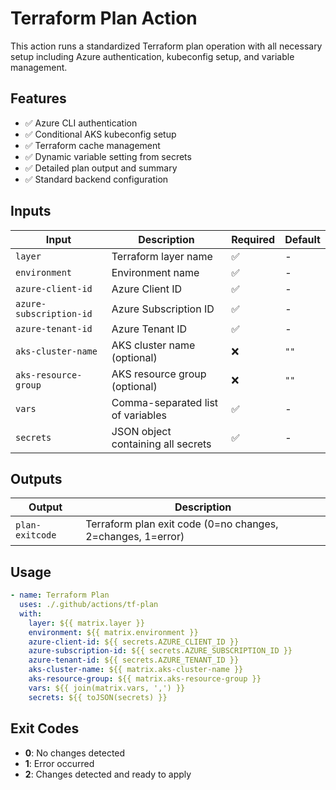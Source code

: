 # Terraform Plan Action

This action runs a standardized Terraform plan operation with all necessary setup including Azure authentication, kubeconfig setup, and variable management.

## Features

- ✅ Azure CLI authentication
- ✅ Conditional AKS kubeconfig setup
- ✅ Terraform cache management
- ✅ Dynamic variable setting from secrets
- ✅ Detailed plan output and summary
- ✅ Standard backend configuration

## Inputs

| Input                   | Description                        | Required | Default |
| ----------------------- | ---------------------------------- | -------- | ------- |
| `layer`                 | Terraform layer name               | ✅        | -       |
| `environment`           | Environment name                   | ✅        | -       |
| `azure-client-id`       | Azure Client ID                    | ✅        | -       |
| `azure-subscription-id` | Azure Subscription ID              | ✅        | -       |
| `azure-tenant-id`       | Azure Tenant ID                    | ✅        | -       |
| `aks-cluster-name`      | AKS cluster name (optional)        | ❌        | `""`    |
| `aks-resource-group`    | AKS resource group (optional)      | ❌        | `""`    |
| `vars`                  | Comma-separated list of variables  | ✅        | -       |
| `secrets`               | JSON object containing all secrets | ✅        | -       |

## Outputs

| Output          | Description                                                 |
| --------------- | ----------------------------------------------------------- |
| `plan-exitcode` | Terraform plan exit code (0=no changes, 2=changes, 1=error) |

## Usage

```yaml
- name: Terraform Plan
  uses: ./.github/actions/tf-plan
  with:
    layer: ${{ matrix.layer }}
    environment: ${{ matrix.environment }}
    azure-client-id: ${{ secrets.AZURE_CLIENT_ID }}
    azure-subscription-id: ${{ secrets.AZURE_SUBSCRIPTION_ID }}
    azure-tenant-id: ${{ secrets.AZURE_TENANT_ID }}
    aks-cluster-name: ${{ matrix.aks-cluster-name }}
    aks-resource-group: ${{ matrix.aks-resource-group }}
    vars: ${{ join(matrix.vars, ',') }}
    secrets: ${{ toJSON(secrets) }}
```

## Exit Codes

- **0**: No changes detected
- **1**: Error occurred
- **2**: Changes detected and ready to apply
